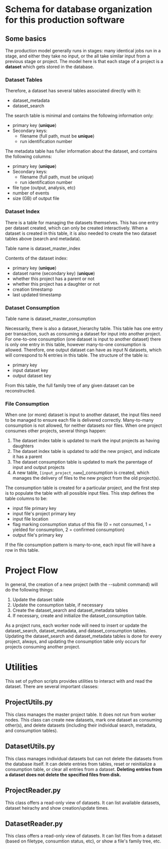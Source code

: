 # Schema for database organization for this production software

## Some basics

The production model generally runs in stages: many identical jobs run in a stage, and either they take no input, or the all take similar input from a previous stage or project.  The model here is that each stage of a project is a **dataset** which gets stored in the database.

### Dataset Tables

Therefore, a dataset has several tables associated directly with it:
 - dataset_metadata
 - dataset_search

The search table is minimal and contains the following information only:
 - primary key (**unique**)
 - Secondary keys:
   - filename (full path, must be **unique**)
   - run identification number

The metadata table has fuller information about the dataset, and contains the following columns:
 - primary key (**unique**)
 - Secondary keys:
   - filename (full path, must be unique)
   - run identification number
 - file type (output, analysis, etc)
 - number of events
 - size (GB) of output file


### Dataset Index

There is a table for managing the datasets themselves.  This has one entry per dataset created, which can only be created interactively.  When a dataset is created in this table, it is also needed to create the two dataset tables above (search and metadata).

Table name is dataset_master_index

Contents of the dataset index:
 - primary key (**unique**)
 - dataset name (secondary key) (**unique**)
 - whether this project has a parent or not
 - whether this project has a daughter or not
 - creation timestamp
 - last updated timestamp

### Dataset Consumption

Table name is dataset_master_consumption

Necessarily, there is also a dataset_hierarchy table.  This table has one entry per transaction, such as consuming a dataset for input into another project.  For one-to-one consumption (one dataset is input to another dataset) there is only one entry in this table, however many-to-one consumption is allowed.  Therefore, one output dataset can have as input N datasets, which will correspond to N entries in this table.  The structure of the table is:
- primary key
- input dataset key
- output dataset key

From this table, the full family tree of any given dataset can be reconstructed.

### File Consumption

When one (or more) dataset is input to another dataset, the input files need to be managed to ensure each file is delivered correctly.  Many-to-many consumption is not allowed, for neither datasets nor files.  When one project consumes other projects, several things happen:
 1. The dataset index table is updated to mark the input projects as having daughters
 2. The dataset index table is updated to add the new project, and indicate it has a parent
 3. The dataset consumption table is updated to mark the parentage of input and output projects
 4. A new table, `[input_project_name`]\_consumption is created, which manages the delivery of files to the new project from the old project(s).

 The consumption table is created for a particular project, and the first step is to populate the table with all possible input files.  This step defines the table columns to be:
 - input file primary key
 - input file's project primary key
 - input file location
 - flag marking consumption status of this file (0 = not consumed, 1 = yielded for consumption, 2 = confirmed consumption)
 - output file's primary key

If the file consumption pattern is many-to-one, each input file will have a row in this table.

# Project Flow
In general, the creation of a new project (with the --submit command)  will do the following things:
 1. Update the dataset table
 2. Update the consumption table, if necessary
 3. Create the dataset_search and dataset_metadata tables
 4. If necessary, create and initialize the dataset_consumption table.

As a project runs, each worker node will need to insert or update the dataset_search, dataset_metadata, and dataset_consumption tables.  Updating the dataset_search and dataset_metadata tables is done for every project, always, and updating the consumption table only occurs for projects consuming another project.

# Utilities

This set of python scripts provides utilities to interact with and read the dataset.  There are several important classes:

## ProjectUtils.py
This class manages the master project table.  It does not run from worker nodes.  This class can create new datasets, mark one dataset as consuming other(s), and delete datasets (including their individual search, metadata, and consumption tables).

## DatasetUtils.py
This class manages individual datasets but can not delete the datasets from the database itself.  It can delete entries from tables, reset or reinitialize a consumption table, or clear all entries from a dataset.  **Deleting entries from a dataset does not delete the specified files from disk.**

## ProjectReader.py
This class offers a read-only view of datasets.  It can list available datasets, dataset heirachy and show creation/update times.

## DatasetReader.py
This class offers a read-only view of datasets.  It can list files from a dataset (based on filetype, consumtion status, etc), or show a file's family tree,  etc.

